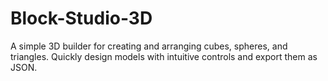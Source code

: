 # Block-Studio-3D
A simple 3D builder for creating and arranging cubes, spheres, and triangles. Quickly design models with intuitive controls and export them as JSON.
